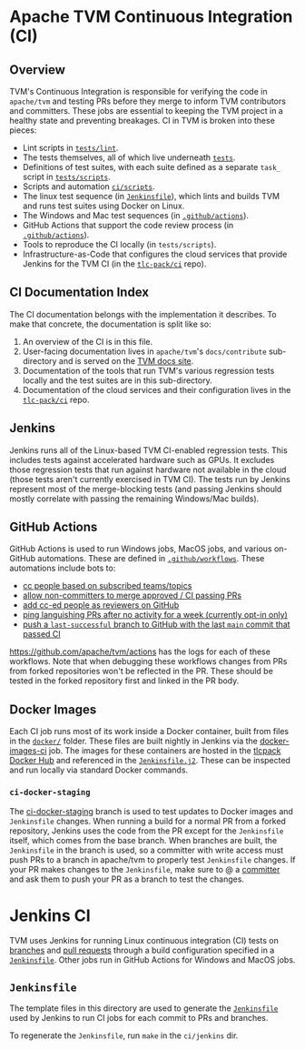 <!--- Licensed to the Apache Software Foundation (ASF) under one -->
<!--- or more contributor license agreements.  See the NOTICE file -->
<!--- distributed with this work for additional information -->
<!--- regarding copyright ownership.  The ASF licenses this file -->
<!--- to you under the Apache License, Version 2.0 (the -->
<!--- "License"); you may not use this file except in compliance -->
<!--- with the License.  You may obtain a copy of the License at -->

<!---   http://www.apache.org/licenses/LICENSE-2.0 -->

<!--- Unless required by applicable law or agreed to in writing, -->
<!--- software distributed under the License is distributed on an -->
<!--- "AS IS" BASIS, WITHOUT WARRANTIES OR CONDITIONS OF ANY -->
<!--- KIND, either express or implied.  See the License for the -->
<!--- specific language governing permissions and limitations -->
<!--- under the License. -->

# Apache TVM Continuous Integration (CI)

## Overview

TVM's Continuous Integration is responsible for verifying the code in `apache/tvm` and testing PRs
before they merge to inform TVM contributors and committers. These jobs are essential to keeping the
TVM project in a healthy state and preventing breakages. CI in TVM is broken into these pieces:
 - Lint scripts in [`tests/lint`](../tests/lint).
 - The tests themselves, all of which live underneath [`tests`](../tests).
 - Definitions of test suites, with each suite defined as a separate `task_` script in
   [`tests/scripts`](../tests/scripts).
 - Scripts and automation [`ci/scripts`](../ci/scripts).
 - The linux test sequence (in [`Jenkinsfile`](../Jenkinsfile)), which lints and builds TVM and runs test
   suites using Docker on Linux.
 - The Windows and Mac test sequences (in [`.github/actions`](../.github/actions)).
 - GitHub Actions that support the code review process (in [`.github/actions`](../.github/actions)).
 - Tools to reproduce the CI locally (in `tests/scripts`).
 - Infrastructure-as-Code that configures the cloud services that provide Jenkins for the TVM CI (in the
     [`tlc-pack/ci`](https://github.com/tlc-pack/ci) repo).

## CI Documentation Index

The CI documentation belongs with the implementation it describes. To make that concrete, the
documentation is split like so:
1. An overview of the CI is in this file.
1. User-facing documentation lives in `apache/tvm`'s `docs/contribute` sub-directory and is served on the
   [TVM docs site](https://tvm.apache.org/docs/contribute/ci.html).
2. Documentation of the tools that run TVM's various regression tests locally and the test suites
   are in this sub-directory.
3. Documentation of the cloud services and their configuration lives in the
   [`tlc-pack/ci`](https://github.com/tlc-pack/ci) repo.

## Jenkins

Jenkins runs all of the Linux-based TVM CI-enabled regression tests. This includes tests against accelerated hardware such as GPUs. It excludes those regression tests that run against hardware not available in the cloud (those tests aren't currently exercised in TVM CI). The tests run by Jenkins represent most of the merge-blocking tests (and passing Jenkins should mostly correlate with passing the remaining Windows/Mac builds).

## GitHub Actions

GitHub Actions is used to run Windows jobs, MacOS jobs, and various on-GitHub automations. These are defined in [`.github/workflows`](../.github/workflows/). These automations include bots to:
* [cc people based on subscribed teams/topics](https://github.com/apache/tvm/issues/10317)
* [allow non-committers to merge approved / CI passing PRs](https://discuss.tvm.apache.org/t/rfc-allow-merging-via-pr-comments/12220)
* [add cc-ed people as reviewers on GitHub](https://discuss.tvm.apache.org/t/rfc-remove-codeowners/12095)
* [ping languishing PRs after no activity for a week (currently opt-in only)](https://github.com/apache/tvm/issues/9983)
* [push a `last-successful` branch to GitHub with the last `main` commit that passed CI](https://github.com/apache/tvm/tree/last-successful)

https://github.com/apache/tvm/actions has the logs for each of these workflows. Note that when debugging these workflows changes from PRs from forked repositories won't be reflected in the PR. These should be tested in the forked repository first and linked in the PR body.

## Docker Images

Each CI job runs most of its work inside a Docker container, built from files
in the [`docker/`](../docker) folder. These
files are built nightly in Jenkins via the [docker-images-ci](https://ci.tlcpack.ai/job/docker-images-ci/>) job.
The images for these containers are hosted in the [tlcpack Docker Hub](https://hub.docker.com/u/tlcpack>)
and referenced in the [`Jenkinsfile.j2`](Jenkinsfile.j2). These can be inspected and run
locally via standard Docker commands.

### `ci-docker-staging`

The [ci-docker-staging](https://github.com/apache/tvm/tree/ci-docker-staging>)
branch is used to test updates to Docker images and `Jenkinsfile` changes. When
running a build for a normal PR from a forked repository, Jenkins uses the code
from the PR except for the `Jenkinsfile` itself, which comes from the base branch.
When branches are built, the `Jenkinsfile` in the branch is used, so a committer
with write access must push PRs to a branch in apache/tvm to properly test
`Jenkinsfile` changes. If your PR makes changes to the `Jenkinsfile`, make sure
to @ a [committer](../CONTRIBUTORS.md>)
and ask them to push your PR as a branch to test the changes.

# Jenkins CI

TVM uses Jenkins for running Linux continuous integration (CI) tests on
[branches](https://ci.tlcpack.ai/job/tvm/) and
[pull requests](https://ci.tlcpack.ai/job/tvm/view/change-requests/) through a
build configuration specified in a [`Jenkinsfile`](../Jenkinsfile).
Other jobs run in GitHub Actions for Windows and MacOS jobs.

## `Jenkinsfile`

The template files in this directory are used to generate the [`Jenkinsfile`](../Jenkinsfile) used by Jenkins to run CI jobs for each commit to PRs and branches.

To regenerate the `Jenkinsfile`, run `make` in the `ci/jenkins` dir.
